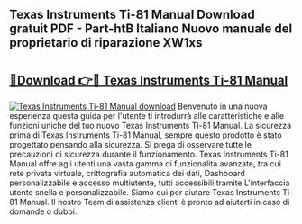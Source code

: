## Texas Instruments Ti-81 Manual Download gratuit PDF - Part-htB Italiano Nuovo manuale del proprietario di riparazione XW1xs

# <h2><a href="http://dfg9b3.blite.top/?on=Texas+Instruments+Ti-81+Manual">🔗Download 👉🔴 Texas Instruments Ti-81 Manual</a></h2>

[![Texas Instruments Ti-81 Manual download](https://i.imgur.com/lujVjoI.png)](http://dfg9b3.blite.top/?on=Texas+Instruments+Ti-81+Manual)
Benvenuto in una nuova esperienza questa guida per l'utente ti introdurrà alle caratteristiche e alle funzioni uniche del tuo nuovo Texas Instruments Ti-81 Manual. La sicurezza prima di Texas Instruments Ti-81 Manual, sempre questo prodotto è stato progettato pensando alla sicurezza. Si prega di osservare tutte le precauzioni di sicurezza durante il funzionamento. Texas Instruments Ti-81 Manual offre agli utenti una vasta gamma di funzionalità avanzate, tra cui rete privata virtuale, crittografia automatica dei dati, Dashboard personalizzabile e accesso multiutente, tutti accessibili tramite L'interfaccia utente snella e personalizzabile. Siamo qui per aiutare Texas Instruments Ti-81 Manual. Il nostro Team di assistenza clienti è pronto ad aiutarti in caso di domande o dubbi.
